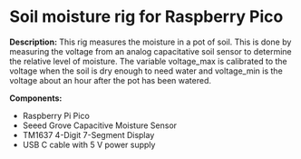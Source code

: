 # Soil moisture rig for Raspberry Pico

**Description:** This rig measures the moisture in a pot of soil. This is done by measuring the voltage from an analog capacitative soil sensor to determine the relative level of moisture. The variable voltage_max is calibrated to the voltage when the soil is dry enough to need water and voltage_min is the voltage about an hour after the pot has been watered.

**Components:**
- Raspberry Pi Pico
- Seeed Grove Capacitive Moisture Sensor
- TM1637 4-Digit 7-Segment Display
- USB C cable with 5 V power supply

